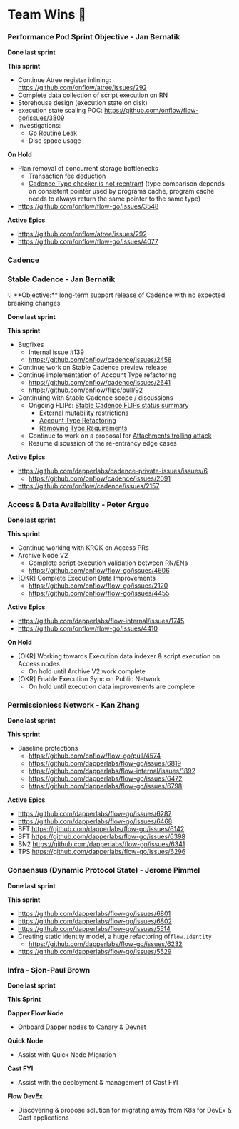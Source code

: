 # Team Wins 🎉

### **Performance Pod Sprint Objective - Jan Bernatik**

**Done last sprint**


**This sprint**

- Continue Atree register inlining:
  https://github.com/onflow/atree/issues/292
- Complete data collection of script execution on RN
- Storehouse design (execution state on disk)
- execution state scaling POC: https://github.com/onflow/flow-go/issues/3809
- Investigations:
    - Go Routine Leak
    - Disc space usage

**On Hold**

- Plan removal of concurrent storage bottlenecks
    - Transaction fee deduction
    - [Cadence Type checker is not reentrant](https://dapperlabs.slack.com/archives/CG0B7CJAJ/p1684434997197079) (type comparison depends on consistent pointer used by programs cache, program cache needs to always return the same pointer to the same type)
- https://github.com/onflow/flow-go/issues/3548

**Active Epics**

- https://github.com/onflow/atree/issues/292
- https://github.com/onflow/flow-go/issues/4077

### Cadence

### **Stable Cadence - Jan Bernatik**

<aside>
💡 **Objective:** long-term support release of Cadence with no expected breaking changes

</aside>

**Done last sprint**

**This sprint**

- Bugfixes
    - Internal issue #139
    - https://github.com/onflow/cadence/issues/2458
- Continue work on Stable Cadence preview release
- Continue implementation of Account Type refactoring
    - https://github.com/onflow/cadence/issues/2641
    - https://github.com/onflow/flips/pull/92
- Continuing with Stable Cadence scope / discussions
    - Ongoing FLIPs: [Stable Cadence FLIPs status summary](https://www.notion.so/Stable-Cadence-FLIPs-status-summary-c58a5d5c408047dba59321e4d3a0cef1?pvs=21)
        - [External mutability restrictions](https://www.notion.so/Stable-Cadence-FLIPs-status-summary-c58a5d5c408047dba59321e4d3a0cef1?pvs=21)
        - [Account Type Refactoring](https://github.com/onflow/flips/pull/92)
        - [Removing Type Requirements](https://github.com/onflow/flips/pull/118)
    - Continue to work on a proposal for [Attachments trolling attack](https://www.notion.so/Stable-Cadence-FLIPs-status-summary-c58a5d5c408047dba59321e4d3a0cef1?pvs=21)
    - Resume discussion of the re-entrancy edge cases

**Active Epics**

- https://github.com/dapperlabs/cadence-private-issues/issues/6
    - https://github.com/onflow/cadence/issues/2091
- https://github.com/onflow/cadence/issues/2157


### Access & Data Availability **- Peter Argue**

**Done last sprint**


**This sprint**

- Continue working with KROK on Access PRs
- Archive Node V2
    - Complete script execution validation between RN/ENs
    - https://github.com/onflow/flow-go/issues/4606
- [OKR] Complete Execution Data Improvements
    - https://github.com/onflow/flow-go/issues/2120
    - https://github.com/onflow/flow-go/issues/4455

**Active Epics**

- https://github.com/dapperlabs/flow-internal/issues/1745
- https://github.com/onflow/flow-go/issues/4410

**On Hold**

- [OKR] Working towards Execution data indexer & script execution on Access nodes
    - On hold until Archive V2 work complete
- [OKR] Enable Execution Sync on Public Network
    - On hold until execution data improvements are complete

### **Permissionless Network - Kan Zhang**

**Done last sprint**

**This sprint**

- Baseline protections
    - https://github.com/onflow/flow-go/pull/4574
    - https://github.com/dapperlabs/flow-go/issues/6819
    - https://github.com/dapperlabs/flow-internal/issues/1892
    - https://github.com/dapperlabs/flow-go/issues/6472
    - https://github.com/dapperlabs/flow-go/issues/6798

**Active Epics**

- https://github.com/dapperlabs/flow-go/issues/6287
- https://github.com/dapperlabs/flow-go/issues/6468
- BFT https://github.com/dapperlabs/flow-go/issues/6142
- BFT https://github.com/dapperlabs/flow-go/issues/6398
- BN2 https://github.com/dapperlabs/flow-go/issues/6341
- TPS  https://github.com/dapperlabs/flow-go/issues/6296

### Consensus (Dynamic Protocol State) **- Jerome Pimmel**

**Done last sprint**


**This sprint**

- https://github.com/dapperlabs/flow-go/issues/6801
- https://github.com/dapperlabs/flow-go/issues/6802
- https://github.com/dapperlabs/flow-go/issues/5514
- Creating static identity model, a huge refactoring of`flow.Identity`
    - https://github.com/dapperlabs/flow-go/issues/6232
- https://github.com/dapperlabs/flow-go/issues/5529

### **Infra - Sjon-Paul Brown**


**Done last sprint**

**********************This Sprint**********************

******Dapper Flow Node******

- Onboard Dapper nodes to Canary & Devnet

**********************Quick Node**********************

- Assist with Quick Node Migration

************Cast FYI************

- Assist with the deployment & management of Cast FYI

********************Flow DevEx********************

- Discovering & propose solution for migrating away from K8s for DevEx & Cast applications

